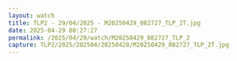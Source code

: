 ```yaml
---
layout: watch
title: TLP2 - 29/04/2025 - M20250429_082727_TLP_2T.jpg
date: 2025-04-29 08:27:27
permalink: /2025/04/29/watch/M20250429_082727_TLP_2
capture: TLP2/2025/202504/20250428/M20250429_082727_TLP_2T.jpg
---
```

